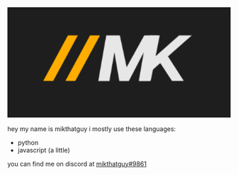 <img src="./prof.png" width=512/>

hey my name is mikthatguy i mostly use these languages:

- python
- javascript (a little)
  
you can find me on discord at [mikthatguy#9861](https://discordapp.com/users/683704664168071168/)
